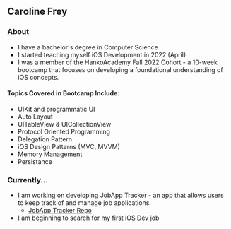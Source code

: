 ## Caroline Frey

### About
* I have a bachelor's degree in Computer Science
* I started teaching myself iOS Development in 2022 (April)
* I was a member of the HankoAcademy Fall 2022 Cohort - a 10-week bootcamp that focuses on developing a foundational understanding of iOS concepts.

#### Topics Covered in Bootcamp Include:
* UIKit and programmatic UI
* Auto Layout
* UITableView & UICollectionView
* Protocol Oriented Programming
* Delegation Pattern
* iOS Design Patterns (MVC, MVVM)
* Memory Management
* Persistance

### Currently...
* I am working on developing JobApp Tracker - an app that allows users to keep track of and manage job applications.
    * [JobApp Tracker Repo](https://github.com/carolinefrey/JobTracker)
* I am beginning to search for my first iOS Dev job

<!--
**carolinefrey/carolinefrey** is a ✨ _special_ ✨ repository because its `README.md` (this file) appears on your GitHub profile.

Here are some ideas to get you started:

- 🔭 I’m currently working on ...
- 🌱 I’m currently learning ...
- 👯 I’m looking to collaborate on ...
- 🤔 I’m looking for help with ...
- 💬 Ask me about ...
- 📫 How to reach me: ...
- 😄 Pronouns: ...
- ⚡ Fun fact: ...
-->
